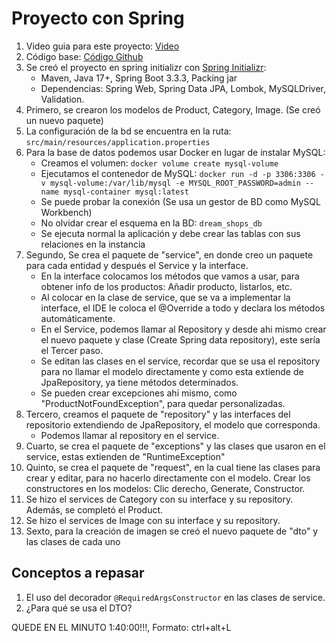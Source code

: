# Proyecto con Spring
1. Video guia para este proyecto: [Video](https://www.youtube.com/watch?v=oGhc5Z-WJSw&list=PL12f2ZfD_Eujxj3TJdjDpKFgsZf7CUj3R)
2. Código base: [Código Github](https://github.com/dailycodework/dream-shops)
3. Se creó el proyecto en spring initializr con [Spring Initializr](https://start.spring.io/):
    * Maven, Java 17+, Spring Boot 3.3.3, Packing jar
    * Dependencias: Spring Web, Spring Data JPA, Lombok, MySQLDriver, Validation.
4. Primero, se crearon los modelos de Product, Category, Image. (Se creó un nuevo paquete)
5. La configuración de la bd se encuentra en la ruta: `src/main/resources/application.properties`
6. Para la base de datos podemos usar Docker en lugar de instalar MySQL:
   - Creamos el volumen: `docker volume create mysql-volume`
   - Ejecutamos el contenedor de MySQL: `docker run -d -p 3306:3306 -v mysql-volume:/var/lib/mysql -e MYSQL_ROOT_PASSWORD=admin --name mysql-container mysql:latest`
   - Se puede probar la conexión (Se usa un gestor de BD como MySQL Workbench)
   - No olvidar crear el esquema en la BD: `dream_shops_db`
   - Se ejecuta normal la aplicación y debe crear las tablas con sus relaciones en la instancia
7. Segundo, Se crea el paquete de "service", en donde creo un paquete para cada entidad y después el Service y la interface.
   - En la interface colocamos los métodos que vamos a usar, para obtener info de los productos: Añadir producto, listarlos, etc.
   - Al colocar en la clase de service, que se va a implementar la interface, el IDE le coloca el @Override a todo y declara los métodos automáticamente.
   - En el Service, podemos llamar al Repository y desde ahi mismo crear el nuevo paquete y clase (Create Spring data repository), este sería el Tercer paso.
   - Se editan las clases en el service, recordar que se usa el repository para no llamar el modelo directamente y como esta extiende de JpaRepository, ya tiene métodos determinados.
   - Se pueden crear excepciones ahi mismo, como "ProductNotFoundException", para quedar personalizadas. 
8. Tercero, creamos el paquete de "repository" y las interfaces del repositorio extendiendo de JpaRepository, el modelo que corresponda.
   - Podemos llamar al repository en el service.
9. Cuarto, se crea el paquete de "exceptions" y las clases que usaron en el service, estas extienden de "RuntimeException" 
10. Quinto, se crea el paquete de "request", en la cual tiene las clases para crear y editar, para no hacerlo directamente con el modelo. Crear los constructores en los modelos: Clic derecho, Generate, Constructor.
11. Se hizo el services de Category con su interface y su repository. Además, se completó el Product.
12. Se hizo el services de Image con su interface y su repository.
13. Sexto, para la creación de imagen se creó el nuevo paquete de "dto" y las clases de cada uno


## Conceptos a repasar
1. El uso del decorador `@RequiredArgsConstructor` en las clases de service.
2. ¿Para qué se usa el DTO?


QUEDE EN EL MINUTO 1:40:00!!!, Formato: ctrl+alt+L